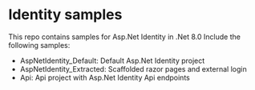 # Identity samples

This repo contains samples for Asp.Net Identity in .Net 8.0
Include the following samples:
- AspNetIdentity_Default: Default Asp.Net Identity project
- AspNetIdentity_Extracted: Scaffolded razor pages and external login
- Api: Api project with Asp.Net Identity Api endpoints